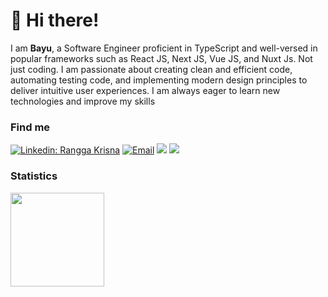 # 👋 Hi there!

I am **Bayu**, a Software Engineer proficient in TypeScript and well-versed in popular frameworks such as React JS, Next JS, Vue JS, and Nuxt Js. Not just coding. I am passionate about creating clean and efficient code, automating testing code, and implementing modern design principles to deliver intuitive user experiences. I am always eager to learn new technologies and improve my skills

### Find me

[![Linkedin: Rangga Krisna](https://img.shields.io/badge/-Bayu%20Setiawan-blue?style=flat-square&logo=Linkedin&logoColor=white&link=https://www.linkedin.com/in/rangga-krisna-011802194/)]([https://www.linkedin.com/in/rangga-krisna-011802194/])
<a href="mailto:infinity.duos@gmail.com"><img alt="Email" src="https://img.shields.io/badge/Email-infinity.duos-blue?style=flat-square&logo=email"></a>
[![](https://komarev.com/ghpvc/?username=numbernine-09&color=blue&label=Profile%20Views)](https://github.com/Bayusetiawan45/Bayusetiawan45)
[![](https://img.shields.io/github/followers/numbernine-095?label=GitHub%20Followers)](https://github.com/numbernine-09)


### Statistics

<div>
  <img height="150" src="https://github-readme-stats.vercel.app/api/top-langs/?username=numbernine-09&layout=compact&theme=react&hide=php&langs_count=6" />
</div>
